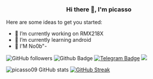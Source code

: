 <h3 align="center"> Hi there 👋, I'm picasso </h3>

Here are some ideas to get you started:

- 🔭 I’m currently working on RMX218X
- 🌱 I’m currently learning android 
- 💬 I'M No0b"-
 
<img alt="GitHub followers" src="https://img.shields.io/github/followers/picasso09?style=social"> ![Github Badge](https://img.shields.io/badge/RzaIX-🤝partner-fff?logo=github)
[![Telegram Badge](https://img.shields.io/badge/Telegram-%40picassoඞ-9cf?logo=telegram)](https://t.me/picasso170606) ![](https://komarev.com/ghpvc/?username=picasso)

![picasso09 GitHub stats](https://github-readme-stats.vercel.app/api?username=picasso09&show_icons=true&theme=dracula)
[![GitHub Streak](https://github-readme-streak-stats.herokuapp.com/?user=picasso09&theme=dracula)](https://git.io/streak-stats)
